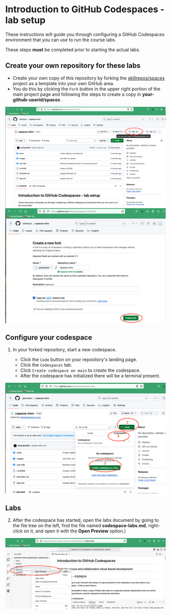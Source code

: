 
# Introduction to GitHub Codespaces - lab setup

These instructions will guide you through configuring a GitHub Codespaces environment that you can use to run the course labs.

These steps **must** be completed prior to starting the actual labs.

## Create your own repository for these labs

- Create your own copy of this repository by forking the [skillrepos/spaces](https://github.com/skillrepos/spaces-intro) project as a template into your own GitHub area.
- You do this by clicking the `Fork` button in the upper right portion of the main project page and following the steps to create a copy in **your-github-userid/spaces** .  

![Forking repository](./images/cspaces-intro1.png?raw=true "Forking the repository")
![Forking repository](./images/cspaces-intro2.png?raw=true "Forking the repository")

## Configure your codespace

1. In your forked repository, start a new codespace.

    - Click the `Code` button on your repository's landing page.
    - Click the `Codespaces` tab.
    - Click `Create codespace on main` to create the codespace.
    - After the codespace has initialized there will be a terminal present.

![Starting codespace](./images/cspaces-intro3.png?raw=true "Starting your codespace")


## Labs

2. After the codespace has started, open the labs document by going to the file tree on the left, find the file named **codespace-labs.md**, right-click on it, and open it with the **Open Preview** option.)

![Previewing labs](./images/cspaces-intro4.png?raw=true "Previewing labs")
   
